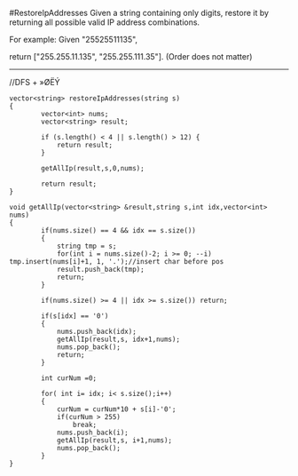 #RestoreIpAddresses
Given a string containing only digits, restore it by returning all possible valid IP address combinations.

For example:
Given "25525511135",

return ["255.255.11.135", "255.255.111.35"]. (Order does not matter)


---





//DFS + »ØËÝ
```
vector<string> restoreIpAddresses(string s)
{
        vector<int> nums;  
        vector<string> result;  
        
        if (s.length() < 4 || s.length() > 12) {
            return result;
        }
        
        getAllIp(result,s,0,nums);
        
        return result;
}
    
void getAllIp(vector<string> &result,string s,int idx,vector<int> nums)
{
        if(nums.size() == 4 && idx == s.size())  
        {  
            string tmp = s;  
            for(int i = nums.size()-2; i >= 0; --i) tmp.insert(nums[i]+1, 1, '.');//insert char before pos  
            result.push_back(tmp);  
            return;  
        }
        
        if(nums.size() >= 4 || idx >= s.size()) return;
        
        if(s[idx] == '0')
        {
            nums.push_back(idx);  
            getAllIp(result,s, idx+1,nums);  
            nums.pop_back();
            return;
        }
        
        int curNum =0;
        
        for( int i= idx; i< s.size();i++)
        {
            curNum = curNum*10 + s[i]-'0';
            if(curNum > 255)
                break;
            nums.push_back(i);  
            getAllIp(result,s, i+1,nums);  
            nums.pop_back(); 
        }
}
```